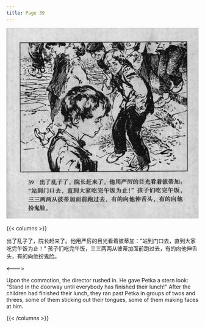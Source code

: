 ```yaml
---
title: Page 39
---
```


![biao page](./../../images/biao/seifert0726_biao_0043_039.jpg)

{{< columns >}}

出了乱子了，院长赶来了。他用严厉的目光看着彼蒂加："站到门口去，直到大家吃完午饭为止！" 孩子们吃完午饭，三三两两从彼蒂加面前跑过去，有的向他伸舌头，有的向他扮鬼脸。

<--->

Upon the commotion, the director rushed in. He gave Petka a stern look: "Stand in the doorway until everybody has finished their lunch!" After the children had finished their lunch, they ran past Petka in groups of twos and threes, some of them sticking out their tongues, some of them making faces at him.

{{< /columns >}}
